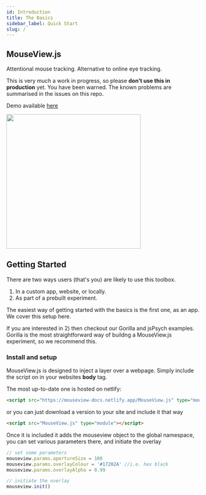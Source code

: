 ```yaml
---
id: Introduction
title: The Basics
sidebar_label: Quick Start
slug: /
---
```


## MouseView.js
Attentional mouse tracking. Alternative to online eye tracking.

This is very much a work in progress, so please **don't use this in production** yet. You have been warned. The known problems are summarised in the issues on this repo.

Demo available [here](https://mouseview-docs.netlify.app/demo.html)

<img src="https://github.com/u01ai11/MouseView.js/raw/master/resources/mouseview_demo.gif" width="350"/>


## Getting Started

There are two ways users (that's you) are likely to use this toolbox. 
1) In a custom app, website, or locally. 
2) As part of a prebuilt experiment. 

The easiest way of getting started with the basics is the first one, as an app. We cover this setup here. 

If you are interested in 2) then checkout our Gorilla and jsPsych examples. Gorilla is the most straightforward way of buildng a MouseView.js experiment, so we recommend this. 

### Install and setup
MouseView.js is designed to inject a layer over a webpage. Simply include the script on in your websites **body** tag.
 
The most up-to-date one is hosted on netlify:
```HTML
<script src="https://mouseview-docs.netlify.app/MouseView.js" type="module"></script>
```
or you can just download a version to your site and include it that way
```HTML
<script src="MouseView.js" type="module"></script>
```

Once it is included it adds the mouseview object to the global namespace, you can set various parameters there, and initiate the overlay
```JavaScript
// set some parameters
mouseview.params.apertureSize = 100
mouseview.params.overlayColour = '#17202A' //i.e. hex black
mouseview.params.overlayAlpha = 0.99

// initiate the overlay 
mouseview.init()

